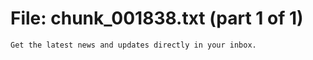 ﻿# File: chunk_001838.txt (part 1 of 1)
```
Get the latest news and updates directly in your inbox.
```


